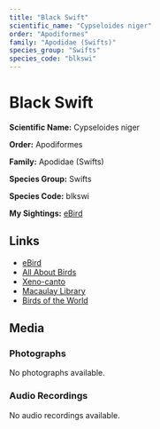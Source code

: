 ```yaml
---
title: "Black Swift"
scientific_name: "Cypseloides niger"
order: "Apodiformes"
family: "Apodidae (Swifts)"
species_group: "Swifts"
species_code: "blkswi"
---
```


# Black Swift

**Scientific Name:** Cypseloides niger

**Order:** Apodiformes

**Family:** Apodidae (Swifts)

**Species Group:** Swifts

**Species Code:** blkswi

**My Sightings:** [eBird](https://ebird.org/lifelist?r=world&time=life&spp=blkswi)

## Links
* [eBird](https://ebird.org/species/blkswi) 
* [All About Birds](https://www.allaboutbirds.org/guide/blkswi) 
* [Xeno-canto](https://www.xeno-canto.org/species/cypseloides-niger) 
* [Macaulay Library](https://search.macaulaylibrary.org/catalog?taxonCode=blkswi&sort=rating_rank_desc)
* [Birds of the World](https://birdsoftheworld.org/bow/species/blkswi)

## Media
### Photographs
No photographs available.

### Audio Recordings
No audio recordings available.
